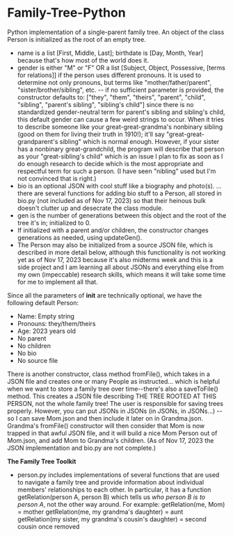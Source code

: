 # Family-Tree-Python
Python implementation of a single-parent family tree.
An object of the class Person is initialized as the root of an empty tree.
- name is a list [First, Middle, Last]; birthdate is [Day, Month, Year] because that's how most of the world does it.
- gender is either "M" or "F" OR a list [Subject, Object, Possessive, [terms for relations]] if the person uses different pronouns. It is used to determine not only pronouns, but terms like "mother/father/parent", "sister/brother/sibling", etc. -- if no sufficient parameter is provided, the constructor defaults to:
  ["they", "them", "theirs", "parent", "child", "sibling", "parent's sibling", "sibling's child"]
since there is no standardized gender-neutral term for parent's sibling and sibling's child, this default gender can cause a few weird strings to occur. When it tries to describe someone like your great-great-grandma's nonbinary sibling (good on them for living their truth in 1910!); it'll say "great-great-grandparent's sibling" which is normal enough. However, if your sister has a nonbinary great-grandchild, the program will describe that person as your "great-sibling's child" which is an issue I plan to fix as soon as I do enough research to decide which is the most appropriate and respectful term for such a person. (I have seen "nibling" used but I'm not convinced that is right.)
- bio is an optional JSON with cool stuff like a biography and photo(s).
... there are several functions for adding bio stuff to a Person, all stored in bio.py (not included as of Nov 17, 2023) so that their heinous bulk doesn't clutter up and desecrate the class module.
- gen is the number of generations between this object and the root of the tree it's in; initialized to 0.
- If initialized with a parent and/or children, the constructor changes generations as needed, using updateGen().
- The Person may also be initialized from a source JSON file, which is described in more detail below, although this functionality is not working yet as of Nov 17, 2023 because it's also midterms week and this is a side project and I am learning all about JSONs and everything else from my own (impeccable) research skills, which means it will take some time for me to implement all that.

Since all the parameters of __init__ are technically optional, we have the following default Person:
- Name: Empty string
- Pronouns: they/them/theirs
- Age: 2023 years old
- No parent
- No children
- No bio
- No source file

There is another constructor, class method fromFile(), which takes in a JSON file and creates one or many People as instructed... which is helpful when we want to store a family tree over time--there's also a saveToFile() method. This creates a JSON file describing THE TREE ROOTED AT THIS PERSON, not the whole family tree! The user is responsible for saving trees properly.
However, you can put JSONs in JSONs (in JSONs, in JSONs...) -- so I can save Mom.json and then include it later on in Grandma.json. Grandma's fromFile() constructor will then consider that Mom is now trapped in that awful JSON file, and it will build a nice Mom Person out of Mom.json, and add Mom to Grandma's children.
(As of Nov 17, 2023 the JSON implementation and bio.py are not complete.)

**The Family Tree Toolkit**
- person.py includes implementations of several functions that are used to navigate a family tree and provide information about individual members' relationships to each other. In particular, it has a function getRelation(person A, person B) which tells us _who person B is to person A_, not the other way around.
For example:
    getRelation(me, Mom) = mother
    getRelation(me, my grandma's daughter) = aunt
    getRelation(my sister, my grandma's cousin's daughter) = second cousin once removed

